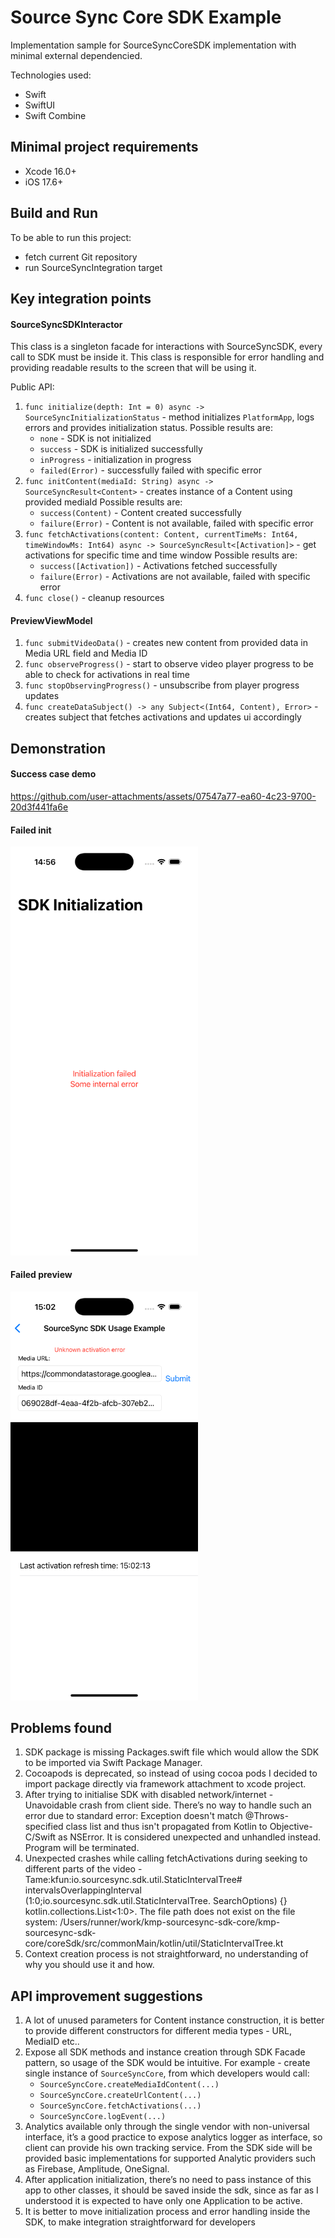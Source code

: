 # Source Sync Core SDK Example

Implementation sample for SourceSyncCoreSDK implementation with minimal external dependencied.

Technologies used:

- Swift
- SwiftUI
- Swift Combine

## Minimal project requirements

- Xcode 16.0+
- iOS 17.6+

## Build and Run
To be able to run this project:
- fetch current Git repository
- run SourceSyncIntegration target

## Key integration points
#### SourceSyncSDKInteractor
This class is a singleton facade for interactions with SourceSyncSDK, every call to SDK must be inside it. This class is responsible for error handling and providing readable results to the screen that will be using it.

Public API:
1. `func initialize(depth: Int = 0) async -> SourceSyncInitializationStatus` - method initializes `PlatformApp`, logs errors and provides initialization status.
   Possible results are:
   - `none` - SDK is not initialized
   - `success` - SDK is initialized successfully
   - `inProgress` - initialization in progress
   - `failed(Error)` - successfully failed with specific error
2. `func initContent(mediaId: String) async -> SourceSyncResult<Content>` - creates instance of a Content using provided mediaId
   Possible results are:
   - `success(Content)` - Content created successfully
   - `failure(Error)` - Content is not available, failed with specific error
3. `func fetchActivations(content: Content, currentTimeMs: Int64, timeWindowMs: Int64) async -> SourceSyncResult<[Activation]>` - get activations for specific time and time window
   Possible results are:
   - `success([Activation])` - Activations fetched successfully
   - `failure(Error)` - Activations are not available, failed with specific error
4. `func close()` - cleanup resources
#### PreviewViewModel
1. `func submitVideoData()` - creates new content from provided data in Media URL field and Media ID
2. `func observeProgress()` - start to observe video player progress to be able to check for activations in real time
3. `func stopObservingProgress()` - unsubscribe from player progress updates
4. `func createDataSubject() -> any Subject<(Int64, Content), Error>` - creates subject that fetches activations and updates ui accordingly
## Demonstration
#### Success case demo
https://github.com/user-attachments/assets/07547a77-ea60-4c23-9700-20d3f441fa6e

#### Failed init
<img src="Demo/init_error.png" alt="Alt Text" width="300">

#### Failed preview
<img src="Demo/preview_error.png" alt="Alt Text" width="300">

## Problems found
1. SDK package is missing Packages.swift file which would allow the SDK to be imported via Swift Package Manager.
2. Cocoapods is deprecated, so instead of using cocoa pods I decided to import package directly via framework attachment to xcode project.
3. After trying to initialise SDK with disabled network/internet - Unavoidable crash from client side. There’s no way to handle such an error due to standard error: Exception doesn't match @Throws-specified class list and thus isn't propagated from Kotlin to Objective-C/Swift as NSError. It is considered unexpected and unhandled instead. Program will be terminated.
4. Unexpected crashes while calling fetchActivations during seeking to different parts of the video - Tame:kfun:io.sourcesync.sdk.util.StaticIntervalTree# intervalsOverlappingInterval (1:0;io.sourcesync.sdk.util.StaticIntervalTree. SearchOptions) {} kotlin.collections.List<1:0>. The file path does not exist on the file system: /Users/runner/work/kmp-sourcesync-sdk-core/kmp-sourcesync-sdk-core/coreSdk/src/commonMain/kotlin/util/StaticIntervalTree.kt
5. Context creation process is not straightforward, no understanding of why you should use it and how.

## API improvement suggestions

1. A lot of unused parameters for Content instance construction, it is better to provide different constructors for different media types - URL, MediaID etc..
2. Expose all SDK methods and instance creation through SDK Facade pattern, so usage of the SDK would be intuitive. For example - create single instance of `SourceSyncCore`, from which developers would call:
   - `SourceSyncCore.createMediaIdContent(...)`
   - `SourceSyncCore.createUrlContent(...)`
   - `SourceSyncCore.fetchActivations(...)`
   - `SourceSyncCore.logEvent(...)`
3. Analytics available only through the single vendor with non-universal interface, it’s a good practice to expose analytics logger as interface, so client can provide his own tracking service. From the SDK side will be provided basic implementations for supported Analytic providers such as Firebase, Amplitude, OneSignal.
4.  After application initialization, there’s no need to pass instance of this app to other classes, it should be saved inside the sdk, since as far as I understood it is expected to have only one Application to be active.
5. It is better to move initialization process and error handling inside the SDK, to make integration straightforward for developers
